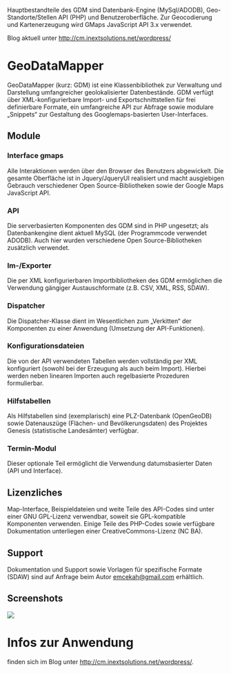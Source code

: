 Haupt­be­stand­teile des GDM sind Datenbank-Engine (MySql/ADODB), Geo-Standorte/Stellen API (PHP) und Benut­zer­ober­flä­che. Zur Geo­co­die­rung und Kar­ten­er­zeu­gung wird GMaps Java­Script API 3.x ver­wen­det.

Blog aktuell unter http://cm.inextsolutions.net/wordpress/

# GeoDataMapper #
GeoDataMapper (kurz: GDM) ist eine Klassenbibliothek zur Verwaltung und Darstellung umfangreicher geolokalisierter Datenbestände.  GDM verfügt über XML-konfigurierbare Import- und Exportschnittstellen für frei definierbare Formate, ein umfangreiche API zur Abfrage sowie modulare „Snippets“ zur Gestaltung des Googlemaps-basierten User-Interfaces.
## Module ##
### Interface gmaps ###
Alle Interaktionen werden über den Browser des Benutzers abgewickelt. Die gesamte Oberfläche ist in Jquery/JqueryUI realisiert und macht ausgiebigen Gebrauch verschiedener Open Source-Bibliotheken sowie der Google Maps JavaScript API.
### API ###
Die serverbasierten Komponenten des GDM sind in PHP ungesetzt; als Datenbankengine dient aktuell MySQL (der Programmcode verwendet ADODB). Auch hier wurden verschiedene Open Source-Bibliotheken zusätzlich verwendet.
### Im-/Exporter ###
Die per XML konfigurierbaren Importbibliotheken des GDM ermöglichen die Verwendung gängiger Austauschformate (z.B. CSV, XML, RSS, SDAW).
### Dispatcher ###
Die Dispatcher-Klasse dient im Wesentlichen zum „Verkitten“ der Komponenten zu einer Anwendung (Umsetzung der API-Funktionen).
### Konfigurationsdateien ###
Die von der API verwendeten Tabellen werden vollständig per XML konfiguriert (sowohl bei der Erzeugung als auch beim Import). Hierbei werden neben linearen Importen auch regelbasierte  Prozeduren formulierbar.
### Hilfstabellen ###
Als Hilfstabellen sind (exemplarisch) eine PLZ-Datenbank (OpenGeoDB) sowie Datenauszüge (Flächen- und Bevölkerungsdaten) des Projektes Genesis (statistische Landesämter) verfügbar.
### Termin-Modul ###
Dieser optionale Teil ermöglicht die Verwendung datumsbasierter Daten (API und Interface).
## Lizenzliches ##
Map-Interface,  Beispieldateien und weite Teile des API-Codes sind unter einer GNU GPL-Lizenz verwendbar, soweit sie GPL-kompatible Komponenten verwenden. Einige Teile des PHP-Codes sowie verfügbare Dokumentation unterliegen einer CreativeCommons-Lizenz (NC BA).
## Support ##
Dokumentation und Support sowie Vorlagen für spezifische Formate (SDAW) sind auf Anfrage beim Autor emcekah@gmail.com erhältlich.

## Screenshots ##
<img src='http://cm.inextsolutions.net/wordpress/wp-content/uploads/2011/08/V04-compact.png' />

# Infos zur Anwendung #
finden sich im Blog unter http://cm.inextsolutions.net/wordpress/.